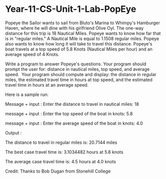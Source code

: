 # Year-11-CS-Unit-1-Lab-PopEye

Popeye the Sailor wants to sail from Bluto's Marina to Whimpy's Hamburger Haven, where he will dine with his girlfriend Olive Oyl. The one-way distance for this trip is 18 Nautical Miles. Popeye wants to know how far that is in "regular miles." A Nautical Mile is equal to 1.1508 regular miles. Popeye also wants to know how long it will take to travel this distance. Popeye's boat travels at a top speed of 5.8 Knots (Nautical Miles per hour) and an average speed of 4 Knots.

Write a program to answer Popeye's questions. Your program should prompt the user for: distance in nautical miles, top speed, and average speed. 
Your program should compute and display: the distance in regular miles, the estimated travel time in hours at top speed, and the estimated travel time in hours at an average speed.

Here is a sample run:

Message + input : Enter the distance to travel in nautical miles: 18

message + input : Enter the top speed of the boat in knots: 5.8

message + input : Enter the average speed of the boat in knots: 4.0

Output :

The distance to travel in regular miles is: 20.7144 miles

The best case travel time is: 3.1034482 hours at 5.8 knots

The average case travel time is: 4.5 hours at 4.0 knots

Credit: Thanks to Bob Dugan from Stonehill College
